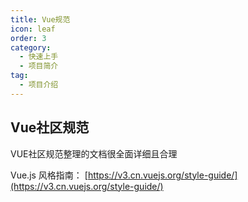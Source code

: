 ```yaml
---
title: Vue规范
icon: leaf
order: 3
category:
  - 快速上手
  - 项目简介
tag:
  - 项目介绍
---
```


## Vue社区规范

VUE社区规范整理的文档很全面详细且合理

Vue.js 风格指南： [https://v3.cn.vuejs.org/style-guide/](https://v3.cn.vuejs.org/style-guide/)